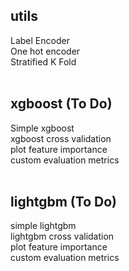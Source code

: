 ## utils</br>
Label Encoder</br>
One hot encoder</br>
Stratified K Fold</br></br>

## xgboost (To Do) </br>
Simple xgboost</br>
xgboost cross validation</br>
plot feature importance</br>
custom evaluation metrics</br></br>

## lightgbm (To Do) </br>
simple lightgbm</br>
lightgbm cross validation</br>
plot feature importance</br>
custom evaluation metrics</br>

